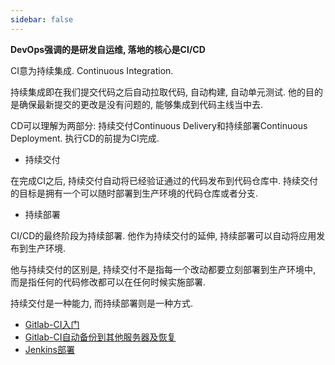 ```yaml
---
sidebar: false
---
```


**DevOps强调的是研发自运维, 落地的核心是CI/CD**

CI意为持续集成. Continuous Integration.

持续集成即在我们提交代码之后自动拉取代码, 自动构建, 自动单元测试. 他的目的是确保最新提交的更改是没有问题的, 能够集成到代码主线当中去.

CD可以理解为两部分: 持续交付Continuous Delivery和持续部署Continuous Deployment. 执行CD的前提为CI完成.

- 持续交付

在完成CI之后, 持续交付自动将已经验证通过的代码发布到代码仓库中. 持续交付的目标是拥有一个可以随时部署到生产环境的代码仓库或者分支.


- 持续部署

CI/CD的最终阶段为持续部署. 他作为持续交付的延伸, 持续部署可以自动将应用发布到生产环境.


他与持续交付的区别是, 持续交付不是指每一个改动都要立刻部署到生产环境中, 而是指任何的代码修改都可以在任何时候实施部署.

持续交付是一种能力, 而持续部署则是一种方式.

- [Gitlab-CI入门](gitlab-ci.md)
- [Gitlab-CI自动备份到其他服务器及恢复](gitlab-autobak.md)
- [Jenkins部署](jenkins-1.md)

